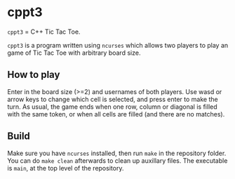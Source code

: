 # cppt3

`cppt3` = C++ Tic Tac Toe.

`cppt3` is a program written using `ncurses` which allows two players to play an game of Tic Tac Toe with
arbitrary board size.

## How to play
Enter in the board size (>=2) and usernames of both players. Use wasd or arrow keys to change which cell
is selected, and press enter to make the turn. As usual, the game ends when one row, column or diagonal is
filled with the same token, or when all cells are filled (and there are no matches).

## Build
Make sure you have `ncurses` installed, then run `make` in the repository folder. You can do `make clean` afterwards
to clean up auxillary files. The executable is `main`, at the top level of the repository.
